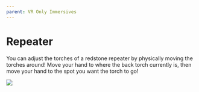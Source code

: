 ```yaml
---
parent: VR Only Immersives
---
```


# Repeater

You can adjust the torches of a redstone repeater by physically moving the torches around! Move your hand to where the back torch currently is, then move your hand to the spot you want the torch to go!

![](https://github.com/hammy3502/immersive-mc/raw/1.16.x/wiki/gif/ImmersiveMC%20Repeater%20VR.gif)